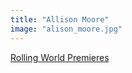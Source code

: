 ```yaml
---
title: "Allison Moore"
image: "alison_moore.jpg"
---
```


[Rolling World Premieres](/programs/rolling-world-premieres)
